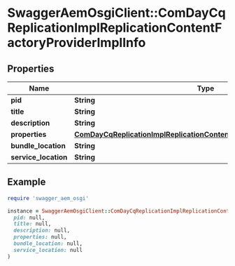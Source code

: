 # SwaggerAemOsgiClient::ComDayCqReplicationImplReplicationContentFactoryProviderImplInfo

## Properties

| Name | Type | Description | Notes |
| ---- | ---- | ----------- | ----- |
| **pid** | **String** |  | [optional] |
| **title** | **String** |  | [optional] |
| **description** | **String** |  | [optional] |
| **properties** | [**ComDayCqReplicationImplReplicationContentFactoryProviderImplProperties**](ComDayCqReplicationImplReplicationContentFactoryProviderImplProperties.md) |  | [optional] |
| **bundle_location** | **String** |  | [optional] |
| **service_location** | **String** |  | [optional] |

## Example

```ruby
require 'swagger_aem_osgi'

instance = SwaggerAemOsgiClient::ComDayCqReplicationImplReplicationContentFactoryProviderImplInfo.new(
  pid: null,
  title: null,
  description: null,
  properties: null,
  bundle_location: null,
  service_location: null
)
```

